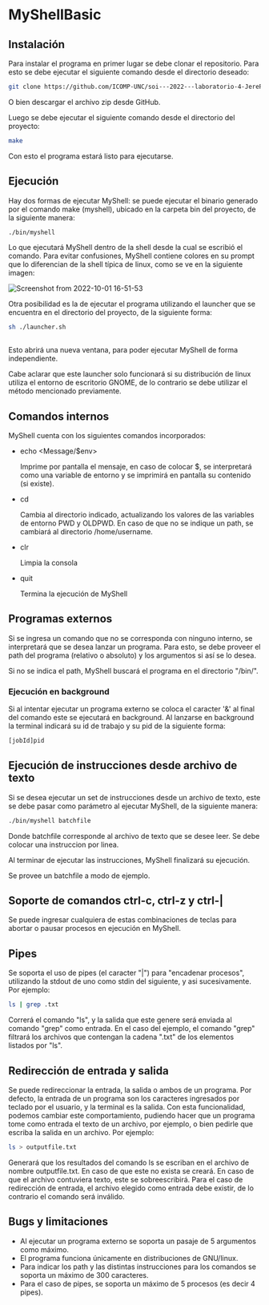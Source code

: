 # MyShellBasic
## Instalación
Para instalar el programa en primer lugar se debe clonar el repositorio. Para esto se debe ejecutar el siguiente comando desde el directorio deseado:
```bash
git clone https://github.com/ICOMP-UNC/soi---2022---laboratorio-4-JerePasolli.git            
```
O bien descargar el archivo zip desde GitHub.

Luego se debe ejecutar el siguiente comando desde el directorio del proyecto:
```bash
make            
```
Con esto el programa estará listo para ejecutarse.

## Ejecución
Hay dos formas de ejecutar MyShell: se puede ejecutar el binario generado por el comando make (myshell), ubicado en la carpeta bin del proyecto, de la siguiente manera:
```bash
./bin/myshell            
```
Lo que ejecutará MyShell dentro de la shell desde la cual se escribió el comando. Para evitar confusiones, MyShell contiene colores en su prompt que lo diferencian de la shell típica de linux, como se ve en la siguiente imagen:

![Screenshot from 2022-10-01 16-51-53](https://user-images.githubusercontent.com/65351453/193426171-527432e7-4418-473d-a5f0-ebb268e1e77a.png)

Otra posibilidad es la de ejecutar el programa utilizando el launcher que se encuentra en el directorio del proyecto, de la siguiente forma:
```bash
sh ./launcher.sh
            
```
Esto abrirá una nueva ventana, para poder ejecutar MyShell de forma independiente.

Cabe aclarar que este launcher solo funcionará si su distribución de linux utiliza el entorno de escritorio GNOME, de lo contrario se debe utilizar el método mencionado previamente.

## Comandos internos
MyShell cuenta con los siguientes comandos incorporados:

- echo <Message/$env>

    Imprime por pantalla el mensaje, en caso de colocar $, se interpretará como una variable de entorno y se imprimirá en pantalla su contenido (si existe).
- cd <directory>

    Cambia al directorio indicado, actualizando los valores de las variables de entorno PWD y OLDPWD. En caso de que no se indique un path, se cambiará al directorio /home/username.
- clr

    Limpia la consola

- quit
    
    Termina la ejecución de MyShell

## Programas externos
Si se ingresa un comando que no se corresponda con ninguno interno, se interpretará que se desea lanzar un programa. Para esto, se debe proveer el path del programa (relativo o absoluto) y los argumentos si así se lo desea. 

Si no se indica el path, MyShell buscará el programa en el directorio "/bin/".

### Ejecución en background
Si al intentar ejecutar un programa externo se coloca el caracter '&' al final del comando este se ejecutará en background. Al lanzarse en background la terminal indicará su id de trabajo y su pid de la siguiente forma:
```bash
[jobId]pid           
```
## Ejecución de instrucciones desde archivo de texto
Si se desea ejecutar un set de instrucciones desde un archivo de texto, este se debe pasar como parámetro al ejecutar MyShell, de la siguiente manera:
```bash
./bin/myshell batchfile           
```
Donde batchfile corresponde al archivo de texto que se desee leer. Se debe colocar una instruccion por linea.

Al terminar de ejecutar las instrucciones, MyShell finalizará su ejecución.

Se provee un batchfile a modo de ejemplo.

## Soporte de comandos ctrl-c, ctrl-z y ctrl-|
Se puede ingresar cualquiera de estas combinaciones de teclas para abortar o pausar procesos en ejecución en MyShell.

## Pipes
Se soporta el uso de pipes (el caracter "|") para "encadenar procesos", utilizando la stdout de uno como stdin del siguiente, y asi sucesivamente. Por ejemplo:
```bash
ls | grep .txt           
```
Correrá el comando "ls", y la salida que este genere será enviada al comando "grep" como entrada. En el caso del ejemplo, el comando "grep" filtrará los archivos que contengan la cadena ".txt" de los elementos listados por "ls".

## Redirección de entrada y salida
Se puede redireccionar la entrada, la salida o ambos de un programa. Por defecto, la entrada de un programa son los caracteres ingresados por teclado por el usuario, y la terminal es la salida. Con esta funcionalidad, podemos cambiar este comportamiento, pudiendo hacer que un programa tome como entrada el texto de un archivo, por ejemplo, o bien pedirle que escriba la salida en un archivo. Por ejemplo:
```bash
ls > outputfile.txt          
```
Generará que los resultados del comando ls se escriban en el archivo de nombre outputfile.txt. En caso de que este no exista se creará. En caso de que el archivo contuviera texto, este se sobreescribirá. Para el caso de redirección de entrada, el archivo elegido como entrada debe existir, de lo contrario el comando será inválido.


## Bugs y limitaciones
- Al ejecutar un programa externo se soporta un pasaje de 5 argumentos como máximo.
- El programa funciona únicamente en distribuciones de GNU/linux.
- Para indicar los path y las distintas instrucciones para los comandos se soporta un máximo de 300 caracteres.
- Para el caso de pipes, se soporta un máximo de 5 procesos (es decir 4 pipes).



